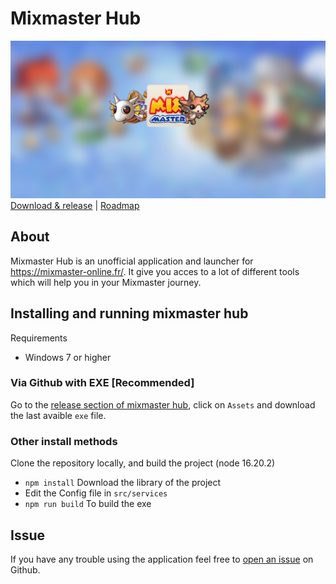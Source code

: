 # Mixmaster Hub

![Mixmaster hub banner](doc/img/mixmaster_app_banner.jpg)
[Download & release][release-github-link] | [Roadmap][projects-github-link]

## About

Mixmaster Hub is an unofficial application and launcher for https://mixmaster-online.fr/. It give you acces to a lot of different tools which will help you in your Mixmaster journey.

## Installing and running mixmaster hub

Requirements
 - Windows 7 or higher

### Via Github with EXE [Recommended]

Go to the [release section of mixmaster hub][release-github-link], click on `Assets` and download the last avaible `exe` file.

### Other install methods

Clone the repository locally, and build the project (node 16.20.2)
 - `npm install` Download the library of the project
 - Edit the Config file in `src/services`
 - `npm run build` To build the exe

## Issue

If you have any trouble using the application feel free to [open an issue][issue-github-link] on Github.

[release-github-link]: https://github.com/mixmaster-app/mixmaster-hub/releases
[projects-github-link]: https://github.com/mixmaster-app/mixmaster-hub/projects
[issue-github-link]: https://github.com/mixmaster-app/mixmaster-hub/issues/new